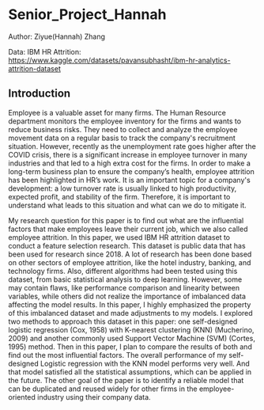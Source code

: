 # Senior_Project_Hannah

Author: Ziyue(Hannah) Zhang

Data: IBM HR Attrition: https://www.kaggle.com/datasets/pavansubhasht/ibm-hr-analytics-attrition-dataset

## Introduction
Employee is a valuable asset for many firms. The Human Resource department monitors the employee inventory for the firms and wants to reduce business risks. They need to collect and analyze the employee movement data on a regular basis to track the company's recruitment situation. However, recently as the unemployment rate goes higher after the COVID crisis, there is a significant increase in employee turnover in many industries and that led to a high extra cost for the firms. In order to make a long-term business plan to ensure the company’s health, employee attrition has been highlighted in HR’s work. It is an important topic for a company's development: a low turnover rate is usually linked to high productivity, expected profit, and stability of the firm. Therefore, it is important to understand what leads to this situation and what can we do to mitigate it. 


My research question for this paper is to find out what are the influential factors that make employees leave their current job, which we also called employee attrition. In this paper, we used IBM HR attrition dataset to conduct a feature selection research. This dataset is public data that has been used for research since 2018. A lot of research has been done based on other sectors of employee attrition, like the hotel industry, banking, and technology firms. Also, different algorithms had been tested using this dataset, from basic statistical analysis to deep learning. However, some may contain flaws, like performance comparison and linearity between variables, while others did not realize the importance of imbalanced data affecting the model results. In this paper, I highly emphasized the property of this imbalanced dataset and made adjustments to my models. I explored two methods to approach this dataset in this paper: one self-designed logistic regression (Cox, 1958) with K-nearest clustering (KNN) (Mucherino, 2009) and another commonly used Support Vector Machine (SVM) (Cortes, 1995) method. Then in this paper, I plan to compare the results of both and find out the most influential factors. The overall performance of my self-designed Logistic regression with the KNN model performs very well. And that model satisfied all the statistical assumptions, which can be applied in the future. The other goal of the paper is to identify a reliable model that can be duplicated and reused widely for other firms in the employee-oriented industry using their company data. 

